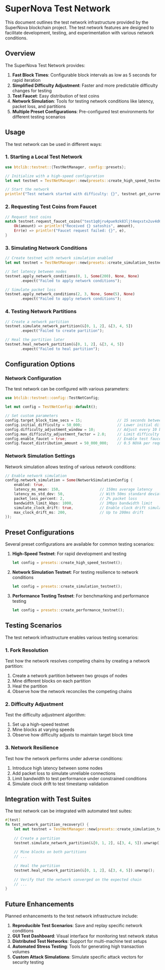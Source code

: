 # SuperNova Test Network

This document outlines the test network infrastructure provided by the SuperNova blockchain project. The test network features are designed to facilitate development, testing, and experimentation with various network conditions.

## Overview

The SuperNova Test Network provides:

1. **Fast Block Times**: Configurable block intervals as low as 5 seconds for rapid iteration
2. **Simplified Difficulty Adjustment**: Faster and more predictable difficulty changes for testing
3. **Test Faucet**: Easy distribution of test coins
4. **Network Simulation**: Tools for testing network conditions like latency, packet loss, and partitions
5. **Multiple Preset Configurations**: Pre-configured test environments for different testing scenarios

## Usage

The test network can be used in different ways:

### 1. Starting a Local Test Network

```rust
use btclib::testnet::{TestNetManager, config::presets};

// Initialize with a high-speed configuration
let mut testnet = TestNetManager::new(presets::create_high_speed_testnet());

// Start the network
println!("Test network started with difficulty: {}", testnet.get_current_difficulty());
```

### 2. Requesting Test Coins from Faucet

```rust
// Request test coins
match testnet.request_faucet_coins("test1q0jru4pue9zk83ljt4eqxstx2uv4d6sp98yvz06") {
    Ok(amount) => println!("Received {} satoshis", amount),
    Err(e) => println!("Faucet request failed: {}", e),
}
```

### 3. Simulating Network Conditions

```rust
// Create testnet with network simulation enabled
let mut testnet = TestNetManager::new(presets::create_simulation_testnet());

// Set latency between nodes
testnet.apply_network_conditions(0, 1, Some(200), None, None)
       .expect("Failed to apply network conditions");

// Simulate packet loss
testnet.apply_network_conditions(2, 3, None, Some(5), None)
       .expect("Failed to apply network conditions");
```

### 4. Testing Network Partitions

```rust
// Create a network partition
testnet.simulate_network_partition(&[0, 1, 2], &[3, 4, 5])
       .expect("Failed to create partition");

// Heal the partition later
testnet.heal_network_partition(&[0, 1, 2], &[3, 4, 5])
       .expect("Failed to heal partition");
```

## Configuration Options

### Network Configuration

The test network can be configured with various parameters:

```rust
use btclib::testnet::config::TestNetConfig;

let mut config = TestNetConfig::default();

// Set custom parameters
config.target_block_time_secs = 15;                // 15 seconds between blocks
config.initial_difficulty = 50_000;                // Lower initial difficulty
config.difficulty_adjustment_window = 10;          // Adjust every 10 blocks
config.max_difficulty_adjustment_factor = 2.0;     // Limit difficulty changes
config.enable_faucet = true;                       // Enable test faucet
config.faucet_distribution_amount = 50_000_000;    // 0.5 NOVA per request
```

### Network Simulation Settings

Network simulation allows testing of various network conditions:

```rust
// Enable network simulation
config.network_simulation = Some(NetworkSimulationConfig {
    enabled: true,
    latency_ms_mean: 150,                  // 150ms average latency
    latency_ms_std_dev: 50,                // With 50ms standard deviation
    packet_loss_percent: 2,                // 2% packet loss
    bandwidth_limit_kbps: 1000,            // 1Mbps bandwidth limit
    simulate_clock_drift: true,            // Enable clock drift simulation
    max_clock_drift_ms: 200,               // Up to 200ms drift
});
```

## Preset Configurations

Several preset configurations are available for common testing scenarios:

1. **High-Speed Testnet**: For rapid development and testing
   ```rust
   let config = presets::create_high_speed_testnet();
   ```

2. **Network Simulation Testnet**: For testing resilience to network conditions
   ```rust
   let config = presets::create_simulation_testnet();
   ```

3. **Performance Testing Testnet**: For benchmarking and performance testing
   ```rust
   let config = presets::create_performance_testnet();
   ```

## Testing Scenarios

The test network infrastructure enables various testing scenarios:

### 1. Fork Resolution

Test how the network resolves competing chains by creating a network partition:

1. Create a network partition between two groups of nodes
2. Mine different blocks on each partition
3. Heal the partition
4. Observe how the network reconciles the competing chains

### 2. Difficulty Adjustment

Test the difficulty adjustment algorithm:

1. Set up a high-speed testnet
2. Mine blocks at varying speeds
3. Observe how difficulty adjusts to maintain target block time

### 3. Network Resilience

Test how the network performs under adverse conditions:

1. Introduce high latency between some nodes
2. Add packet loss to simulate unreliable connections
3. Limit bandwidth to test performance under constrained conditions
4. Simulate clock drift to test timestamp validation

## Integration with Test Suites

The test network can be integrated with automated test suites:

```rust
#[test]
fn test_network_partition_recovery() {
    let mut testnet = TestNetManager::new(presets::create_simulation_testnet());
    
    // Create a partition
    testnet.simulate_network_partition(&[0, 1, 2], &[3, 4, 5]).unwrap();
    
    // Mine blocks on both partitions
    // ...
    
    // Heal the partition
    testnet.heal_network_partition(&[0, 1, 2], &[3, 4, 5]).unwrap();
    
    // Verify that the network converged on the expected chain
    // ...
}
```

## Future Enhancements

Planned enhancements to the test network infrastructure include:

1. **Reproducible Test Scenarios**: Save and replay specific network conditions
2. **GUI Test Dashboard**: Visual interface for monitoring test network status
3. **Distributed Test Networks**: Support for multi-machine test setups
4. **Automated Stress Testing**: Tools for generating high transaction volumes
5. **Custom Attack Simulations**: Simulate specific attack vectors for security testing 